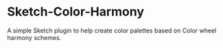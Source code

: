 # Sketch-Color-Harmony
A simple Sketch plugin to help create color palettes based on Color wheel harmony schemes.
